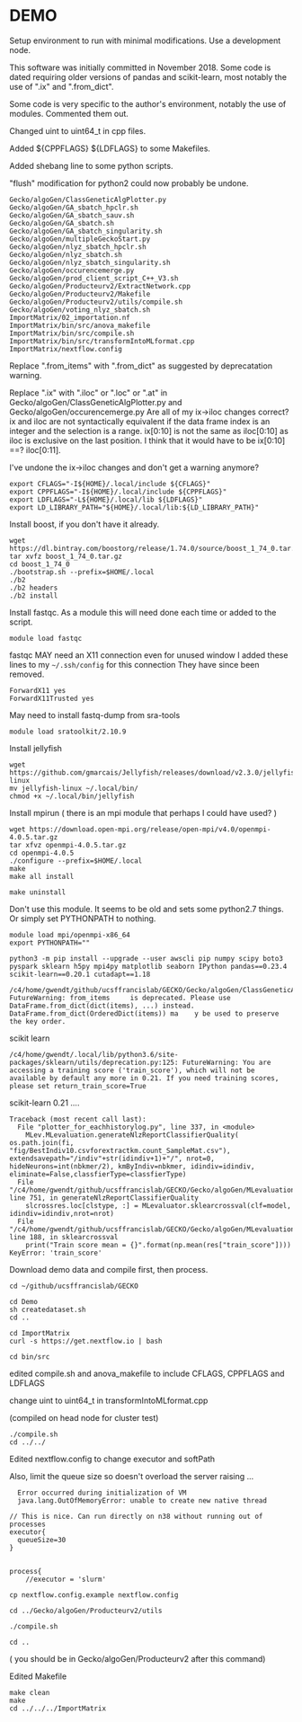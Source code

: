 #	DEMO

Setup environment to run with minimal modifications.
Use a development node.

This software was initially committed in November 2018.
Some code is dated requiring older versions of pandas and scikit-learn,
most notably the use of ".ix" and ".from_dict".

Some code is very specific to the author's environment, notably the use of modules. Commented them out.

Changed uint to uint64_t in cpp files.

Added ${CPPFLAGS} ${LDFLAGS} to some Makefiles.

Added shebang line to some python scripts.

"flush" modification for python2 could now probably be undone.


```
Gecko/algoGen/ClassGeneticAlgPlotter.py
Gecko/algoGen/GA_sbatch_hpclr.sh
Gecko/algoGen/GA_sbatch_sauv.sh
Gecko/algoGen/GA_sbatch.sh
Gecko/algoGen/GA_sbatch_singularity.sh
Gecko/algoGen/multipleGeckoStart.py
Gecko/algoGen/nlyz_sbatch_hpclr.sh
Gecko/algoGen/nlyz_sbatch.sh
Gecko/algoGen/nlyz_sbatch_singularity.sh
Gecko/algoGen/occurencemerge.py
Gecko/algoGen/prod_client_script_C++_V3.sh
Gecko/algoGen/Producteurv2/ExtractNetwork.cpp
Gecko/algoGen/Producteurv2/Makefile
Gecko/algoGen/Producteurv2/utils/compile.sh
Gecko/algoGen/voting_nlyz_sbatch.sh
ImportMatrix/02_importation.nf
ImportMatrix/bin/src/anova_makefile
ImportMatrix/bin/src/compile.sh
ImportMatrix/bin/src/transformIntoMLformat.cpp
ImportMatrix/nextflow.config
```

Replace ".from_items" with ".from_dict" as suggested by deprecatation warning.


Replace ".ix" with ".iloc" or ".loc" or ".at" in Gecko/algoGen/ClassGeneticAlgPlotter.py and Gecko/algoGen/occurencemerge.py
Are all of my ix->iloc changes correct?
ix and iloc are not syntactically equivalent if the data frame index is an integer and the selection is a range.
ix[0:10] is not the same as iloc[0:10] as iloc is exclusive on the last position.
I think that it would have to be ix[0:10] ==? iloc[0:11].

I've undone the ix->iloc changes and don't get a warning anymore?







```
export CFLAGS="-I${HOME}/.local/include ${CFLAGS}"
export CPPFLAGS="-I${HOME}/.local/include ${CPPFLAGS}"
export LDFLAGS="-L${HOME}/.local/lib ${LDFLAGS}"
export LD_LIBRARY_PATH="${HOME}/.local/lib:${LD_LIBRARY_PATH}"
```




Install boost, if you don't have it already.

```
wget https://dl.bintray.com/boostorg/release/1.74.0/source/boost_1_74_0.tar.gz
tar xvfz boost_1_74_0.tar.gz
cd boost_1_74_0
./bootstrap.sh --prefix=$HOME/.local
./b2
./b2 headers
./b2 install
```



Install fastqc. As a module this will need done each time or added to the script.

```
module load fastqc
```

fastqc MAY need an X11 connection even for unused window
I added these lines to my `~/.ssh/config` for this connection
They have since been removed.

```
ForwardX11 yes
ForwardX11Trusted yes
```


May need to install fastq-dump from sra-tools
```
module load sratoolkit/2.10.9
```


Install jellyfish

```
wget https://github.com/gmarcais/Jellyfish/releases/download/v2.3.0/jellyfish-linux
mv jellyfish-linux ~/.local/bin/
chmod +x ~/.local/bin/jellyfish
```




Install mpirun ( there is an mpi module that perhaps I could have used? )

```
wget https://download.open-mpi.org/release/open-mpi/v4.0/openmpi-4.0.5.tar.gz
tar xfvz openmpi-4.0.5.tar.gz
cd openmpi-4.0.5
./configure --prefix=$HOME/.local
make
make all install

make uninstall
```

Don't use this module. It seems to be old and sets some python2.7 things.
Or simply set PYTHONPATH to nothing.

```
module load mpi/openmpi-x86_64
export PYTHONPATH=""
```



```
python3 -m pip install --upgrade --user awscli pip numpy scipy boto3 pyspark sklearn h5py mpi4py matplotlib seaborn IPython pandas==0.23.4 scikit-learn==0.20.1 cutadapt==1.18
```

```
/c4/home/gwendt/github/ucsffrancislab/GECKO/Gecko/algoGen/ClassGeneticAlgPlotter.py:481: FutureWarning: from_items     is deprecated. Please use DataFrame.from_dict(dict(items), ...) instead. DataFrame.from_dict(OrderedDict(items)) ma    y be used to preserve the key order.
```

scikit learn
```
/c4/home/gwendt/.local/lib/python3.6/site-packages/sklearn/utils/deprecation.py:125: FutureWarning: You are accessing a training score ('train_score'), which will not be available by default any more in 0.21. If you need training scores, please set return_train_score=True
```
scikit-learn 0.21 ....

```
Traceback (most recent call last):
  File "plotter_for_eachhistorylog.py", line 337, in <module>
    MLev.MLevaluation.generateNlzReportClassifierQuality( os.path.join(fi, "fig/BestIndiv10.csvforextractkm.count_SampleMat.csv"), extendsavepath="/indiv"+str(idindiv+1)+"/", nrot=0, hideNeurons=int(nbkmer/2), kmByIndiv=nbkmer, idindiv=idindiv, eliminate=False,classfierType=classfierType)
  File "/c4/home/gwendt/github/ucsffrancislab/GECKO/Gecko/algoGen/MLevaluation.py", line 751, in generateNlzReportClassifierQuality
    slcrossres.loc[clstype, :] = MLevaluator.sklearcrossval(clf=model, idindiv=idindiv,nrot=nrot)
  File "/c4/home/gwendt/github/ucsffrancislab/GECKO/Gecko/algoGen/MLevaluation.py", line 188, in sklearcrossval
    print("Train score mean = {}".format(np.mean(res["train_score"])))
KeyError: 'train_score'
```


Download demo data and compile first, then process.



```
cd ~/github/ucsffrancislab/GECKO

cd Demo
sh createdataset.sh
cd ..

cd ImportMatrix
curl -s https://get.nextflow.io | bash 

cd bin/src
```

edited compile.sh and anova_makefile to include CFLAGS, CPPFLAGS and LDFLAGS

change uint to uint64_t in transformIntoMLformat.cpp

(compiled on head node for cluster test)

```
./compile.sh
cd ../../
```

Edited nextflow.config to change executor and softPath

Also, limit the queue size so doesn't overload the server raising ...
```
  Error occurred during initialization of VM
  java.lang.OutOfMemoryError: unable to create new native thread
```


```
// This is nice. Can run directly on n38 without running out of processes
executor{
  queueSize=30
}


process{
    //executor = 'slurm'
```



```
cp nextflow.config.example nextflow.config

cd ../Gecko/algoGen/Producteurv2/utils

./compile.sh

cd .. 
```

( you should be in Gecko/algoGen/Producteurv2 after this command)

Edited Makefile

```
make clean
make
cd ../../../ImportMatrix
```



